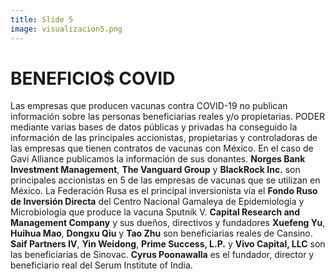 ```yaml
---
title: Slide 5
image: visualizacion5.png
---
```


# BENEFICIO$ COVID

Las empresas que producen vacunas contra COVID-19 no publican información sobre las personas beneficiarias reales y/o propietarias. PODER mediante varias bases de datos públicas y privadas ha conseguido la información de las principales accionistas, propietarias y controladoras de las empresas que tienen contratos de vacunas con México. En el caso de Gavi Alliance publicamos la información de sus donantes. **Norges Bank Investment Management**, **The Vanguard Group** y **BlackRock Inc.** son principales accionistas en 5 de las empresas de vacunas que se utilizan en México. La Federación Rusa es el principal inversionista vía el **Fondo Ruso de Inversión Directa** del Centro Nacional Gamaleya de Epidemiología y Microbiología que produce la vacuna Sputnik V. **Capital Research and Management Company** y sus dueños, directivos y fundadores **Xuefeng Yu**, **Huihua Mao**, **Dongxu Qiu** y **Tao Zhu** son beneficiarias reales de Cansino. **Saif Partners IV**, **Yin Weidong**, **Prime Success, L.P.** y **Vivo Capital, LLC** son las beneficiarias de Sinovac. **Cyrus Poonawalla** es el fundador, director y beneficiario real del Serum Institute of India.
